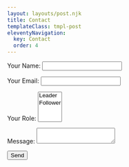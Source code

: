 ```yaml
---
layout: layouts/post.njk
title: Contact
templateClass: tmpl-post
eleventyNavigation:
  key: Contact
  order: 4
---
```


<div class="container">
  <form name="contact" method="POST" data-netlify="true">
    <p>
      <label>Your Name: <input type="text" name="name" required /></label>
    </p>
    <p>
      <label>Your Email: <input type="email" name="email" required /></label>
    </p>
    <p>
      <label>Your Role: <select name="role[]" multiple>
        <option value="leader">Leader</option>
        <option value="follower">Follower</option>
      </select></label>
    </p>
    <p>
      <label>Message: <textarea name="message"></textarea></label>
    </p>
    <p>
      <button type="submit">Send</button>
    </p>
  </form>
</div>
